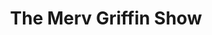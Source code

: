 ---
title: 'The Merv Griffin Show'
taxonomy:
    category:
        - episode
episode: 6 
pc: 906         
written: Bruce Eric Kaplan |
directed: Andy Ackerman
aired: November 6, 1997
imdb: 
wiki: 
---